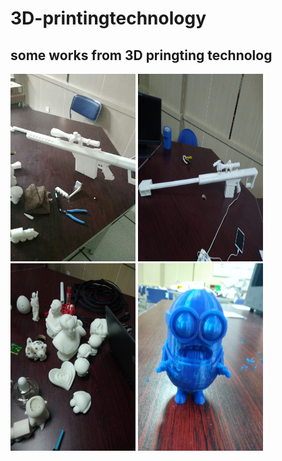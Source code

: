 # 3D-printingtechnology
## some works from 3D pringting technolog
<img src="https://github.com/code-killerr/3D-printingtechnology/blob/master/1.jpg" width="200px" height = "300px">
<img src="https://github.com/code-killerr/3D-printingtechnology/blob/master/2.jpg" width="200px" height = "300px">
<img src="https://github.com/code-killerr/3D-printingtechnology/blob/master/3.jpg" width="200px" height = "300px">
<img src="https://github.com/code-killerr/3D-printingtechnology/blob/master/4.jpg" width="200px" height = "300px">
